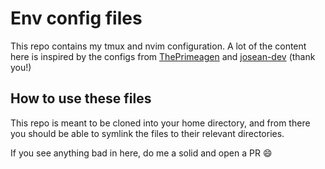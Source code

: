 # Env config files
This repo contains my tmux and nvim configuration. A lot of the content here
is inspired by the configs from [ThePrimeagen](https://github.com/ThePrimeagen/.dotfiles) and [josean-dev](https://github.com/josean-dev/dev-environment-files) (thank you!)

## How to use these files
This repo is meant to be cloned into your home directory, and from there you
should be able to symlink the files to their relevant directories.

If you see anything bad in here, do me a solid and open a PR 😄
